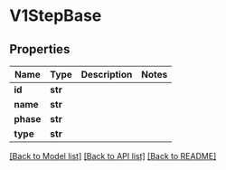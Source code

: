 # V1StepBase

## Properties
Name | Type | Description | Notes
------------ | ------------- | ------------- | -------------
**id** | **str** |  | 
**name** | **str** |  | 
**phase** | **str** |  | 
**type** | **str** |  | 

[[Back to Model list]](../vela-client/README.md#documentation-for-models) [[Back to API list]](../vela-client/README.md#documentation-for-api-endpoints) [[Back to README]](../vela-client/README.md)

